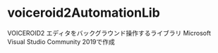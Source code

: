 # voiceroid2AutomationLib
VOICEROID2 エディタをバックグラウンド操作するライブラリ
Microsoft Visual Studio Community 2019で作成
